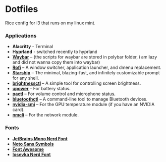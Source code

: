 # Dotfiles

Rice config for i3 that runs on my linux mint.

### Applications
- **Alacritty** - Terminal
- **Hyprland** - switched recently to hyprland
- **[Waybar](https://github.com/Alexays/Waybar)** – (the scripts for waybar are stored in polybar folder, i am lazy and did not wanna copy them into waybar)
- **[Rofi](https://github.com/davatorium/rofi)** – A window switcher, application launcher, and dmenu replacement.  
- **[Starship](https://starship.rs/)** – The minimal, blazing-fast, and infinitely customizable prompt for any shell.  
- **[brightnessctl](https://github.com/Hummer12007/brightnessctl)** – A simple tool for controlling screen brightness.  
- **[upower](https://upower.freedesktop.org/)** – For battery status.  
- **[pactl](https://freedesktop.org/software/pulseaudio/pactl.html)** – For volume control and microphone status.  
- **[bluetoothctl](https://wiki.archlinux.org/title/Bluetooth)** – A command-line tool to manage Bluetooth devices.  
- **[nvidia-smi](https://developer.nvidia.com/nvidia-system-management-interface)** – For the GPU temperature module (if you have an NVIDIA card).  
- **[nmcli](https://developer.gnome.org/NetworkManager/stable/nmcli.html)** – For the network module.  

### Fonts
- **[JetBrains Mono Nerd Font](https://www.nerdfonts.com/font-downloads)**
- **[Noto Sans Symbols](https://fonts.google.com/noto/specimen/Noto+Sans+Symbols)** 
- **[Font Awesome](https://fontawesome.com/)**
- **[Iosevka Nerd Font](https://www.nerdfonts.com/font-downloads)**
